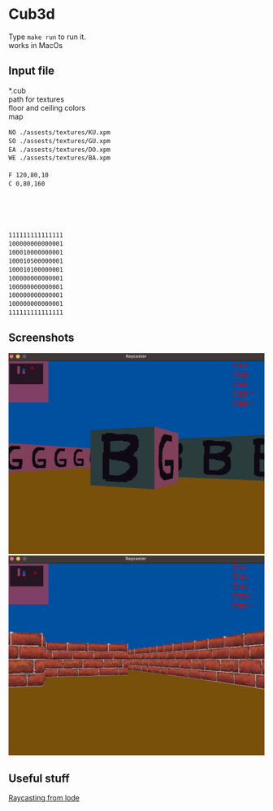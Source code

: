 
# Cub3d

Type ```make run``` to run it. \
works in MacOs

## Input file

*.cub \
path for textures \
floor and ceiling colors \
map


```txt
NO ./assests/textures/KU.xpm
SO ./assests/textures/GU.xpm
EA ./assests/textures/DO.xpm
WE ./assests/textures/BA.xpm

F 120,80,10
C 0,80,160




      
111111111111111
100000000000001
100010000000001
100010S00000001
100010100000001
100000000000001
100000000000001
100000000000001
100000000000001
111111111111111 
```


## Screenshots

![App Screenshot](maps/img.png)
![App Screenshot](maps/img2.png)

## Useful stuff

[Raycasting from lode](https://lodev.org/cgtutor/raycasting.html)
